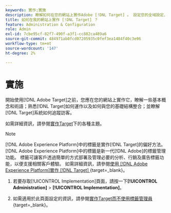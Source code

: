 ```yaml
---
keywords: 實作;實施
description: 瞭解如何在您的網站上實作Adobe [!DNL Target] 。 設定您的全域設定、實作方法(AEP Web SDK或at.js)等。
title: 如何在我的網站上實作 [!DNL Target] ？
feature: Administration & Configuration
role: Admin
exl-id: 7cbe95cf-82f7-490f-a3f1-cc882ca489a6
source-git-commit: 484971ab0fcd07205935c0fef3ea1484f40c3e96
workflow-type: tm+mt
source-wordcount: '147'
ht-degree: 2%

---
```


# 實施

開始使用[!DNL Adobe Target]之前，您應在您的網站上實作它，瞭解一些基本概念和術語；熟悉[!DNL Target]如何運作以及如何與您的基礎結構整合；並瞭解[!DNL Target]系統如何追蹤訪客。

如需詳細資訊，請參閱[實作Target](/help/main/c-implementing-target/implementing-target.md)下的各種主題。

>[!NOTE]
>
>[!DNL Adobe Experience Platform]中的標籤是實作[!DNL Target]的偏好方法。 [!DNL Adobe Experience Platform]中的標籤是新一代[!DNL Adobe]的標籤管理功能。 標籤可讓客戶透過簡單的方式部署及管理必要的分析、行銷及廣告標籤功能，以便支援相關客戶體驗。 如需詳細資訊，請參閱[使用 [!DNL Adobe Experience Platform]實作 [!DNL Target] ](https://experienceleague.adobe.com/docs/target-dev/developer/client-side/at-js-implementation/deploy-at-js/implement-target-using-adobe-launch.html){target=_blank}。

1. 若要存取[!UICONTROL Implementation]頁面，請按一下&#x200B;**[!UICONTROL Administration]** > **[!UICONTROL Implementation]**。

1. 如需適用於此頁面設定的資訊，請參閱[實作Target而不使用標籤管理員](https://experienceleague.adobe.com/docs/target-dev/developer/client-side/at-js-implementation/deploy-at-js/implement-target-without-a-tag-manager.html){target=_blank}。
